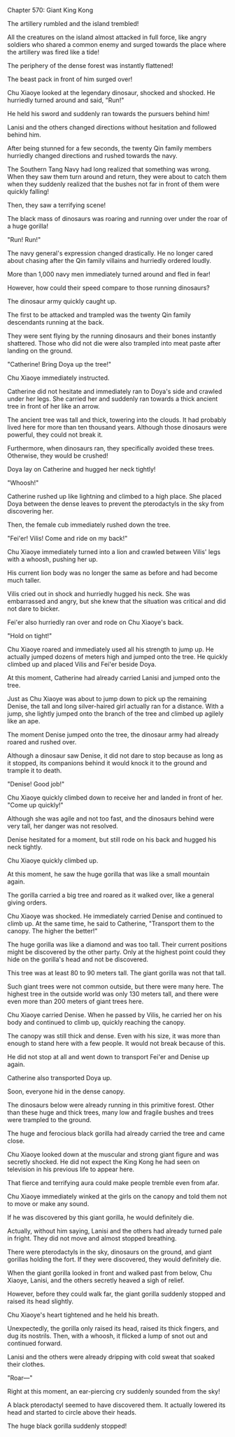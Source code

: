 Chapter 570: Giant King Kong

The artillery rumbled and the island trembled\!

All the creatures on the island almost attacked in full force, like angry soldiers who shared a common enemy and surged towards the place where the artillery was fired like a tide\!

The periphery of the dense forest was instantly flattened\!

The beast pack in front of him surged over\!

Chu Xiaoye looked at the legendary dinosaur, shocked and shocked. He hurriedly turned around and said, "Run\!"

He held his sword and suddenly ran towards the pursuers behind him\!

Lanisi and the others changed directions without hesitation and followed behind him.

After being stunned for a few seconds, the twenty Qin family members hurriedly changed directions and rushed towards the navy.

The Southern Tang Navy had long realized that something was wrong. When they saw them turn around and return, they were about to catch them when they suddenly realized that the bushes not far in front of them were quickly falling\!

Then, they saw a terrifying scene\!

The black mass of dinosaurs was roaring and running over under the roar of a huge gorilla\!

"Run\! Run\!"

The navy general's expression changed drastically. He no longer cared about chasing after the Qin family villains and hurriedly ordered loudly.

More than 1,000 navy men immediately turned around and fled in fear\!

However, how could their speed compare to those running dinosaurs?

The dinosaur army quickly caught up.

The first to be attacked and trampled was the twenty Qin family descendants running at the back.

They were sent flying by the running dinosaurs and their bones instantly shattered. Those who did not die were also trampled into meat paste after landing on the ground.

"Catherine\! Bring Doya up the tree\!"

Chu Xiaoye immediately instructed.

Catherine did not hesitate and immediately ran to Doya's side and crawled under her legs. She carried her and suddenly ran towards a thick ancient tree in front of her like an arrow.

The ancient tree was tall and thick, towering into the clouds. It had probably lived here for more than ten thousand years. Although those dinosaurs were powerful, they could not break it.

Furthermore, when dinosaurs ran, they specifically avoided these trees. Otherwise, they would be crushed\!

Doya lay on Catherine and hugged her neck tightly\!

"Whoosh\!"

Catherine rushed up like lightning and climbed to a high place. She placed Doya between the dense leaves to prevent the pterodactyls in the sky from discovering her.

Then, the female cub immediately rushed down the tree.

"Fei'er\! Vilis\! Come and ride on my back\!"

Chu Xiaoye immediately turned into a lion and crawled between Vilis' legs with a whoosh, pushing her up.

His current lion body was no longer the same as before and had become much taller.

Vilis cried out in shock and hurriedly hugged his neck. She was embarrassed and angry, but she knew that the situation was critical and did not dare to bicker.

Fei'er also hurriedly ran over and rode on Chu Xiaoye's back.

"Hold on tight\!"

Chu Xiaoye roared and immediately used all his strength to jump up. He actually jumped dozens of meters high and jumped onto the tree. He quickly climbed up and placed Vilis and Fei'er beside Doya.

At this moment, Catherine had already carried Lanisi and jumped onto the tree.

Just as Chu Xiaoye was about to jump down to pick up the remaining Denise, the tall and long silver-haired girl actually ran for a distance. With a jump, she lightly jumped onto the branch of the tree and climbed up agilely like an ape.

The moment Denise jumped onto the tree, the dinosaur army had already roared and rushed over.

Although a dinosaur saw Denise, it did not dare to stop because as long as it stopped, its companions behind it would knock it to the ground and trample it to death.

"Denise\! Good job\!"

Chu Xiaoye quickly climbed down to receive her and landed in front of her. "Come up quickly\!"

Although she was agile and not too fast, and the dinosaurs behind were very tall, her danger was not resolved.

Denise hesitated for a moment, but still rode on his back and hugged his neck tightly.

Chu Xiaoye quickly climbed up.

At this moment, he saw the huge gorilla that was like a small mountain again.

The gorilla carried a big tree and roared as it walked over, like a general giving orders.

Chu Xiaoye was shocked. He immediately carried Denise and continued to climb up. At the same time, he said to Catherine, "Transport them to the canopy. The higher the better\!"

The huge gorilla was like a diamond and was too tall. Their current positions might be discovered by the other party. Only at the highest point could they hide on the gorilla's head and not be discovered.

This tree was at least 80 to 90 meters tall. The giant gorilla was not that tall.

Such giant trees were not common outside, but there were many here. The highest tree in the outside world was only 130 meters tall, and there were even more than 200 meters of giant trees here.

Chu Xiaoye carried Denise. When he passed by Vilis, he carried her on his body and continued to climb up, quickly reaching the canopy.

The canopy was still thick and dense. Even with his size, it was more than enough to stand here with a few people. It would not break because of this.

He did not stop at all and went down to transport Fei'er and Denise up again.

Catherine also transported Doya up.

Soon, everyone hid in the dense canopy.

The dinosaurs below were already running in this primitive forest. Other than these huge and thick trees, many low and fragile bushes and trees were trampled to the ground.

The huge and ferocious black gorilla had already carried the tree and came close.

Chu Xiaoye looked down at the muscular and strong giant figure and was secretly shocked. He did not expect the King Kong he had seen on television in his previous life to appear here.

That fierce and terrifying aura could make people tremble even from afar.

Chu Xiaoye immediately winked at the girls on the canopy and told them not to move or make any sound.

If he was discovered by this giant gorilla, he would definitely die.

Actually, without him saying, Lanisi and the others had already turned pale in fright. They did not move and almost stopped breathing.

There were pterodactyls in the sky, dinosaurs on the ground, and giant gorillas holding the fort. If they were discovered, they would definitely die.

When the giant gorilla looked in front and walked past from below, Chu Xiaoye, Lanisi, and the others secretly heaved a sigh of relief.

However, before they could walk far, the giant gorilla suddenly stopped and raised its head slightly.

Chu Xiaoye's heart tightened and he held his breath.

Unexpectedly, the gorilla only raised its head, raised its thick fingers, and dug its nostrils. Then, with a whoosh, it flicked a lump of snot out and continued forward.

Lanisi and the others were already dripping with cold sweat that soaked their clothes.

"Roar—"

Right at this moment, an ear-piercing cry suddenly sounded from the sky\!

A black pterodactyl seemed to have discovered them. It actually lowered its head and started to circle above their heads.

The huge black gorilla suddenly stopped\!